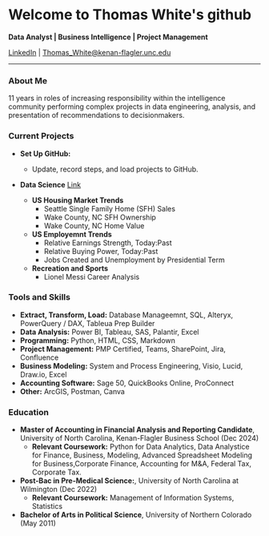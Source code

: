 # Welcome to Thomas White's github

**Data Analyst | Business Intelligence | Project Management**

[LinkedIn](https://linkedin.com/in/Capt-Thomas-White) | [Thomas_White@kenan-flagler.unc.edu](mailto:Thomas_White@kenan-flagler.unc.edu)

- ---
### About Me

11 years in roles of increasing responsibility within the intelligence community performing complex projects in data engineering, analysis, and presentation of recommendations to decisionmakers. 

### Current Projects

- **Set Up GitHub:**
  - Update, record steps, and load projects to GitHub.

- **Data Science** [Link](https://github.com/TWhite-Git/Data_Science/tree/main)
  - **US Housing Market Trends**
    - Seattle Single Family Home (SFH) Sales
    - Wake County, NC SFH Ownership
    - Wake County, NC Home Value
  - **US Employemnt Trends**
    - Relative Earnings Strength, Today:Past
    - Relative Buying Power, Today:Past
    - Jobs Created and Unemployment by Presidential Term
  - **Recreation and Sports**
    - Lionel Messi Career Analysis

### Tools and Skills

- **Extract, Transform, Load:** Database Manageemnt, SQL, Alteryx, PowerQuery / DAX, Tableua Prep Builder
- **Data Analysis:** Power BI, Tableau, SAS, Palantir, Excel
- **Programming:** Python, HTML, CSS, Markdown
- **Project Management:** PMP Certified, Teams, SharePoint, Jira, Confluence
- **Business Modeling:** System and Process Engineering, Visio, Lucid, Draw.io, Excel
- **Accounting Software:** Sage 50, QuickBooks Online, ProConnect
- **Other:** ArcGIS, Postman, Canva

### Education

- **Master of Accounting in Financial Analysis and Reporting Candidate**, University of North Carolina, Kenan-Flagler Business School (Dec 2024)
  - **Relevant Coursework:** Python for Data Analytics, Data Analystice for Finance, Business, Modeling, Advanced Spreadsheet Modeling for Business,Corporate Finance, Accounting for M&A, Federal Tax, Corporate Tax.
- **Post-Bac in Pre-Medical Science:**, University of North Carolina at Wilmington (Dec 2022)
  - **Relevant Coursework:** Management of Information Systems, Statistics
- **Bachelor of Arts in Political Science**, University of Northern Colorado (May 2011)
